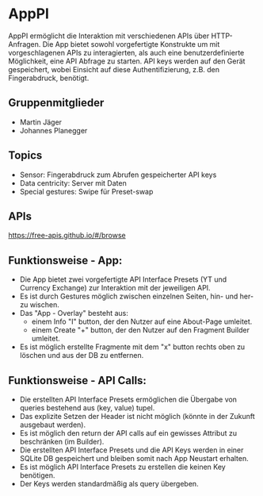 # AppPI
  AppPI ermöglicht die Interaktion mit verschiedenen APIs über HTTP-Anfragen. Die App bietet sowohl vorgefertigte Konstrukte um mit vorgeschlagenen APIs zu interagierten, als auch eine benutzerdefinierte Möglichkeit, eine API Abfrage zu starten. API keys werden auf den Gerät gespeichert, wobei Einsicht auf diese Authentifizierung, z.B. den Fingerabdruck, benötigt.	

## Gruppenmitglieder
  - Martin Jäger
  - Johannes Planegger

## Topics
  - Sensor: Fingerabdruck zum Abrufen gespeicherter API keys
  - Data centricity: Server mit Daten
  - Special gestures: Swipe für Preset-swap

## APIs
https://free-apis.github.io/#/browse

## Funktionsweise - App:
  - Die App bietet zwei vorgefertigte API Interface Presets (YT und Currency Exchange) zur Interaktion mit der jeweiligen API.
  - Es ist durch Gestures möglich zwischen einzelnen Seiten, hin- und her- zu wischen.
  - Das "App - Overlay" besteht aus:
    - einem Info "I" button, der den Nutzer auf eine About-Page umleitet.
    - einem Create "+" button, der den Nutzer auf den Fragment Builder umleitet.
  - Es ist möglich erstellte Fragmente mit dem "x" button rechts oben zu löschen und aus der DB zu entfernen.

## Funktionsweise - API Calls:
  - Die erstellten API Interface Presets ermöglichen die Übergabe von queries bestehend aus (key, value) tupel.
  - Das explizite Setzen der Header ist nicht möglich (könnte in der Zukunft ausgebaut werden).
  - Es ist möglich den return der API calls auf ein gewisses Attribut zu beschränken (im Builder).
  - Die erstellten API Interface Presets und die API Keys werden in einer SQLite DB gespeichert und bleiben somit nach App Neustart erhalten.
  - Es ist möglich API Interface Presets zu erstellen die keinen Key benötigen.
  - Der Keys werden standardmäßig als query übergeben.
